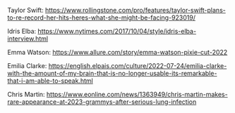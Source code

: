 Taylor Swift:
 https://www.rollingstone.com/pro/features/taylor-swift-plans-to-re-record-her-hits-heres-what-she-might-be-facing-923019/

Idris Elba:
https://www.nytimes.com/2017/10/04/style/idris-elba-interview.html

Emma Watson:
https://www.allure.com/story/emma-watson-pixie-cut-2022

Emilia Clarke:
https://english.elpais.com/culture/2022-07-24/emilia-clarke-with-the-amount-of-my-brain-that-is-no-longer-usable-its-remarkable-that-i-am-able-to-speak.html

Chris Martin:
https://www.eonline.com/news/1363949/chris-martin-makes-rare-appearance-at-2023-grammys-after-serious-lung-infection
